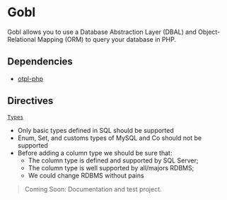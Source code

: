 # Gobl
Gobl allows you to use a Database Abstraction Layer (DBAL) and Object-Relational Mapping (ORM) to query your database in PHP.

## Dependencies
 - [otpl-php](https://github.com/silassare/otpl-php/)

## Directives
[`Types`](./src/DBAL/Types)
 - Only basic types defined in SQL should be supported
 - Enum, Set, and customs types of MySQL and Co should not be supported
 - Before adding a column type we should be sure that:
   - The column type is defined and supported by SQL Server;
   - The column type is well supported by all/majors RDBMS;
   - We could change RDBMS without pains

> Coming Soon: Documentation and test project.
